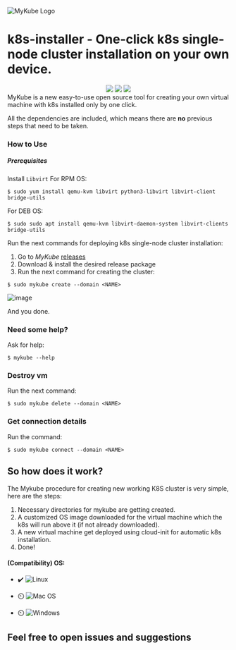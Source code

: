 ![MyKube Logo](https://user-images.githubusercontent.com/100173467/202854244-a0b4d1c7-27a5-45f0-a2cb-b93615993c11.png)





# k8s-installer - One-click k8s single-node cluster installation on your own device.

<div align="center">
  <img src="https://img.shields.io/github/license/guyst16/mykube">
  <img src="https://img.shields.io/github/languages/code-size/guyst16/mykube"> 
  <img src="https://github.com/guyst16/mykube/workflows/Lint%20Code%20Base/badge.svg">
</div>
MyKube is a new easy-to-use open source tool for creating your own virtual machine with k8s installed only by one click.

All the dependencies are included, which means there are **no** previous steps that need to be taken.

### How to Use

##### Prerequisites
Install `Libvirt`
For RPM OS:
```
$ sudo yum install qemu-kvm libvirt python3-libvirt libvirt-client bridge-utils
```
For DEB OS:
```
$ sudo sudo apt install qemu-kvm libvirt-daemon-system libvirt-clients bridge-utils
```

Run the next commands for deploying k8s single-node cluster installation:

1. Go to _MyKube_ [releases](https://github.com/guyst16/mykube/releases/tag/v0.0.1-alpha)
2. Download & install the desired release package
3. Run the next command for creating the cluster:
```
$ sudo mykube create --domain <NAME>
```
![image](https://github.com/guyst16/mykube/assets/100173467/4ac2ebb4-ce5b-4305-bab1-c659abebfc5d)


And you done.

### Need some help?

Ask for help:
```
$ mykube --help
```
### Destroy vm

Run the next command:

```
$ sudo mykube delete --domain <NAME>
```

### Get connection details

Run the command:

```
$ sudo mykube connect --domain <NAME>
```

## So how does it work?
The Mykube procedure for creating new working K8S cluster is very simple, here are the steps:
1. Necessary directories for mykube are getting created.
1. A customized OS image downloaded for the virtual machine which the k8s will run above it (if not already downloaded).
2. A new virtual machine get deployed using cloud-init for automatic k8s installation.
3. Done!

#### (Compatibility) OS:

- ✔️ ![Linux](https://img.shields.io/badge/Linux-FCC624?style=for-the-badge&logo=linux&logoColor=black)

- ⏲️ ![Mac OS](https://img.shields.io/badge/mac%20os-000000?style=for-the-badge&logo=apple&logoColor=white) 

- ⏲️ ![Windows](https://img.shields.io/badge/Windows-0078D6?style=for-the-badge&logo=windows&logoColor=white)





## Feel free to open issues and suggestions

